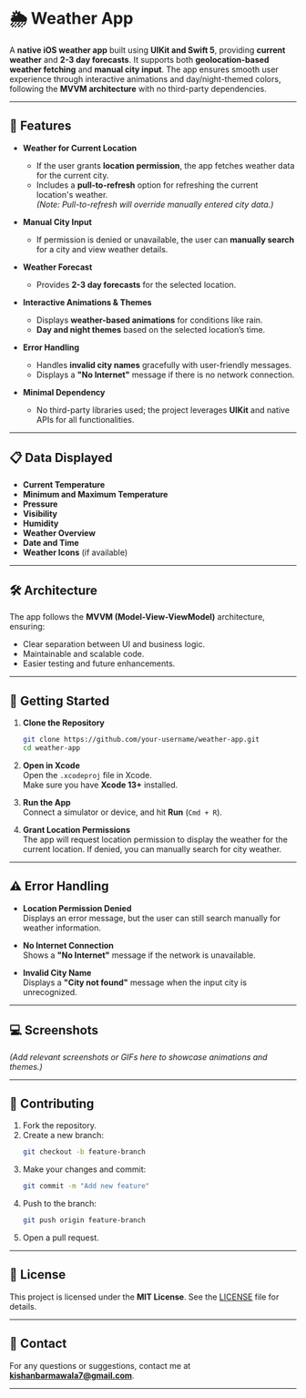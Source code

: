 # 🌦️ Weather App

A **native iOS weather app** built using **UIKit and Swift 5**, providing **current weather** and **2-3 day forecasts**. It supports both **geolocation-based weather fetching** and **manual city input**. The app ensures smooth user experience through interactive animations and day/night-themed colors, following the **MVVM architecture** with no third-party dependencies.

---

## 🌟 Features

- **Weather for Current Location**  
   - If the user grants **location permission**, the app fetches weather data for the current city.
   - Includes a **pull-to-refresh** option for refreshing the current location's weather.  
   *(Note: Pull-to-refresh will override manually entered city data.)*

- **Manual City Input**  
   - If permission is denied or unavailable, the user can **manually search** for a city and view weather details.

- **Weather Forecast**  
   - Provides **2-3 day forecasts** for the selected location.

- **Interactive Animations & Themes**  
   - Displays **weather-based animations** for conditions like rain.  
   - **Day and night themes** based on the selected location’s time.  

- **Error Handling**  
   - Handles **invalid city names** gracefully with user-friendly messages.  
   - Displays a **"No Internet"** message if there is no network connection.

- **Minimal Dependency**  
   - No third-party libraries used; the project leverages **UIKit** and native APIs for all functionalities.

---

## 📋 Data Displayed

- **Current Temperature**  
- **Minimum and Maximum Temperature**  
- **Pressure**  
- **Visibility**  
- **Humidity**  
- **Weather Overview**  
- **Date and Time**  
- **Weather Icons** (if available)

---

## 🛠️ Architecture

The app follows the **MVVM (Model-View-ViewModel)** architecture, ensuring:  
- Clear separation between UI and business logic.
- Maintainable and scalable code.
- Easier testing and future enhancements.

---

## 🚀 Getting Started

1. **Clone the Repository**  
   ```bash
   git clone https://github.com/your-username/weather-app.git
   cd weather-app
   ```

2. **Open in Xcode**  
   Open the `.xcodeproj` file in Xcode.  
   Make sure you have **Xcode 13+** installed.

3. **Run the App**  
   Connect a simulator or device, and hit **Run** (`Cmd + R`).

4. **Grant Location Permissions**  
   The app will request location permission to display the weather for the current location. If denied, you can manually search for city weather.

---

## ⚠️ Error Handling

- **Location Permission Denied**  
  Displays an error message, but the user can still search manually for weather information.

- **No Internet Connection**  
  Shows a **"No Internet"** message if the network is unavailable.

- **Invalid City Name**  
  Displays a **"City not found"** message when the input city is unrecognized.

---

## 💻 Screenshots

*(Add relevant screenshots or GIFs here to showcase animations and themes.)*

---

## 🤝 Contributing

1. Fork the repository.
2. Create a new branch:  
   ```bash
   git checkout -b feature-branch
   ```
3. Make your changes and commit:  
   ```bash
   git commit -m "Add new feature"
   ```
4. Push to the branch:  
   ```bash
   git push origin feature-branch
   ```
5. Open a pull request.

---

## 📝 License

This project is licensed under the **MIT License**. See the [LICENSE](LICENSE) file for details.

---

## 📧 Contact

For any questions or suggestions, contact me at **kishanbarmawala7@gmail.com**.

---
